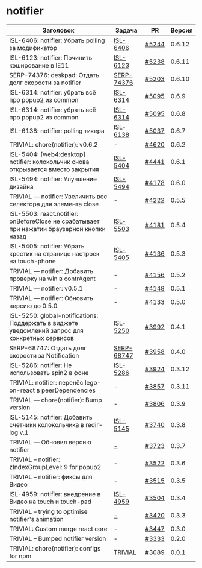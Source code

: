 # notifier


| Заголовок | Задача | PR | Версия |
|--|--|--|--|
| ISL-6406: notifier: Убрать polling за модификатор | [ISL-6406](https://st.yandex-team.ru/ISL-6406) | [#5244](https://github.yandex-team.ru/lego/islands/pull/5244) | 0.6.12 |
| ISL-6123: notifier: Починить кэширование в IE11 | [ISL-6123](https://st.yandex-team.ru/ISL-6123) | [#5238](https://github.yandex-team.ru/lego/islands/pull/5238) | 0.6.11 |
| SERP-74376: deskpad: Отдать долг скорости за notifier | [SERP-74376](https://st.yandex-team.ru/SERP-74376) | [#5203](https://github.yandex-team.ru/lego/islands/pull/5203) | 0.6.10 |
| ISL-6314: notifier: убрать всё про popup2 из common | [ISL-6314](https://st.yandex-team.ru/ISL-6314) | [#5095](https://github.yandex-team.ru/lego/islands/pull/5095) | 0.6.9 |
| ISL-6314: notifier: убрать всё про popup2 из common | [ISL-6314](https://st.yandex-team.ru/ISL-6314) | [#5095](https://github.yandex-team.ru/lego/islands/pull/5095) | 0.6.8 |
| ISL-6138: notifier: polling тикера | [ISL-6138](https://st.yandex-team.ru/ISL-6138) | [#5037](https://github.yandex-team.ru/lego/islands/pull/5037) | 0.6.7 |
| TRIVIAL: chore(notifier): v0.6.2 | - | [#4620](https://github.yandex-team.ru/lego/islands/pull/4620) | 0.6.2 |
| ISL-5404: [web4:desktop] notifier: колокольчик снова открывается вместо закрытия | [ISL-5404](https://st.yandex-team.ru/ISL-5404) | [#4441](https://github.yandex-team.ru/lego/islands/pull/4441) | 0.6.1 |
| ISL-5494: notifier: Улучшение дизайна | [ISL-5494](https://st.yandex-team.ru/ISL-5494) | [#4178](https://github.yandex-team.ru/lego/islands/pull/4178) | 0.6.0 |
| TRIVIAL — notifier: Увеличить вес селектора для элемента close | - | [#4222](https://github.yandex-team.ru/lego/islands/pull/4222) | 0.5.5 |
| ISL-5503: react.notifier: onBeforeClose не срабатывает при нажатии браузерной кнопки назад | [ISL-5503](https://st.yandex-team.ru/ISL-5503) | [#4181](https://github.yandex-team.ru/lego/islands/pull/4181) | 0.5.4 |
| ISL-5405: notifier: Убрать крестик на странице настроек на touch-phone | [ISL-5405](https://st.yandex-team.ru/ISL-5405) | [#4136](https://github.yandex-team.ru/lego/islands/pull/4136) | 0.5.3 |
| TRIVIAL — notifier: Добавить проверку на win в contrAgent | - | [#4156](https://github.yandex-team.ru/lego/islands/pull/4156) | 0.5.2 |
| TRIVIAL — notifier: v0.5.1 | - | [#4148](https://github.yandex-team.ru/lego/islands/pull/4148) | 0.5.1 |
| TRIVIAL — notifier: Обновить версию до 0.5.0 | - | [#4133](https://github.yandex-team.ru/lego/islands/pull/4133) | 0.5.0 |
| ISL-5250: global-notifications: Поддержать в виджете уведомлений запрос для конкретных сервисов | [ISL-5250](https://st.yandex-team.ru/ISL-5250) | [#3992](https://github.yandex-team.ru/lego/islands/pull/3992) | 0.4.1 |
| SERP-68747: Отдать долг скорости за Notification | [SERP-68747](https://st.yandex-team.ru/SERP-68747) | [#3958](https://github.yandex-team.ru/lego/islands/pull/3958) | 0.4.0 |
| ISL-5286: notifier: Не использовать spin2 в фоне | [ISL-5286](https://st.yandex-team.ru/ISL-5286) | [#3924](https://github.yandex-team.ru/lego/islands/pull/3924) | 0.3.12 |
| TRIVIAL: notifier: перенёс lego-on-react в peerDependencies | - | [#3857](https://github.yandex-team.ru/lego/islands/pull/3857) | 0.3.11 |
| TRIVIAL — chore(notifier): Bump version | - | [#3806](https://github.yandex-team.ru/lego/islands/pull/3806) | 0.3.9 |
| ISL-5145: notifier: Добавить счетчики колокольчика в redir-log v.1 | [ISL-5145](https://st.yandex-team.ru/ISL-5145) | [#3740](https://github.yandex-team.ru/lego/islands/pull/3740) | 0.3.8 |
| TRIVIAL — Обновил версию notifier | [-](https://st.yandex-team.ru/-) | [#3723](https://github.yandex-team.ru/lego/islands/pull/3723) | 0.3.7 |
| TRIVIAL – notifier: zIndexGroupLevel: 9 for popup2 | - | [#3522](https://github.yandex-team.ru/lego/islands/pull/3522) | 0.3.6 |
| TRIVIAL – notifier: фиксы для Видео | - | [#3515](https://github.yandex-team.ru/lego/islands/pull/3515) | 0.3.5 |
| ISL-4959: notifier: внедрение в Видео на touch и touch-pad | [ISL-4959](https://st.yandex-team.ru/ISL-4959) | [#3504](https://github.yandex-team.ru/lego/islands/pull/3504) | 0.3.4 |
| TRIVIAL – trying to optimise notifier's animation | [-](https://st.yandex-team.ru/-) | [#3420](https://github.yandex-team.ru/lego/islands/pull/3420) | 0.3.3 |
| TRIVIAL: Custom merge react core | - | [#3447](https://github.yandex-team.ru/lego/islands/pull/3447) | 0.3.0 |
| TRIVIAL – Bumped notifier version | - | [#3333](https://github.yandex-team.ru/lego/islands/pull/3333) | 0.2.0 |
| TRIVIAL: chore(notifier): configs for npm | [TRIVIAL](https://st.yandex-team.ru/TRIVIAL) | [#3089](https://github.yandex-team.ru/lego/islands/pull/3089) | 0.0.1 |
